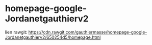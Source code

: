 # homepage-google-Jordanetgauthierv2

lien rawgit: https://cdn.rawgit.com/gauthiermasse/homepage-google-Jordanetgauthierv2/650254d5/homepage.html
